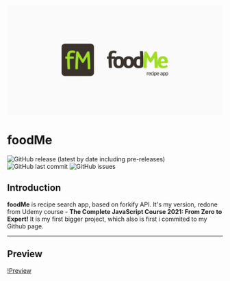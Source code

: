 ![Banner](https://github.com/kamzyc/foodme/blob/master/src/readme-files/banner.png)

# foodMe

![GitHub release (latest by date including pre-releases)](https://img.shields.io/github/v/release/kamzyc/foodMe?color=success)
![GitHub last commit](https://img.shields.io/github/last-commit/kamzyc/foodMe?color=orange)
![GitHub issues](https://img.shields.io/github/issues-raw/kamzyc/foodMe?color=red)

<!-- [![Netlify Status](https://api.netlify.com/api/v1/badges/eba3c020-2bf5-486b-b8b4-f86ae4533001/deploy-status)](https://food-me.netlify.app/) -->

## Introduction

**foodMe** is recipe search app, based on forkify API. It's my version, redone from Udemy course - **The Complete JavaScript Course 2021: From Zero to Expert!** It is my first bigger project, which also is first i commited to my Github page.

---

## Preview

[!Preview](https://github.com/kamzyc/foodme/blob/master/src/readme-files/preview.png)
